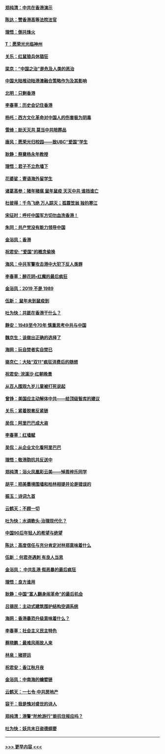 #### [郑纯清：中共在香港演示](../pages/nsc993/n11670539.md?t=11211544) 
#### [陈达：赞香港高等法院法官](../pages/nsc993/n11669542.md?t=11211544) 
#### [理悟：倒共烽火](../pages/nsc993/n11668844.md?t=11211544) 
#### [T：愿荣光光临神州](../pages/nsc993/n11668421.md?t=11211544) 
#### [关乐：红鼠狼兵休猖狂](../pages/nsc993/n11668378.md?t=11211544) 
#### [梁京：“中国之治”是危及人类的恶治](../pages/nsc993/n11668328.md?t=11211544) 
#### [中国大陆推动陆港澳融合策略作为及其影响](../pages/nsc993/n11668157.md?t=11211544) 
#### [北明：只剩香港](../pages/nsc993/n11668002.md?t=11211544) 
#### [李春草：历史会记住香港](../pages/nsc993/n11667927.md?t=11211544) 
#### [杨吒：西方文化革命对中国人的伤害极为阴毒](../pages/nsc993/n11664521.md?t=11211544) 
#### [雪绮：助天灭共 莫当中共陪葬品](../pages/nsc993/n11662650.md?t=11211544) 
#### [唐风：愿荣光归校园——致UBC“爱国”学生](../pages/nsc993/n11662194.md?t=11211544) 
#### [耿静：祭奠杨永年教授](../pages/nsc993/n11662514.md?t=11211544) 
#### [理悟：君子不立危墙下](../pages/nsc993/n11662172.md?t=11211544) 
#### [花婆娑：寄语海外留学生](../pages/nsc993/n11662121.md?t=11211544) 
#### [诸葛高参：猪年猪瘟 鼠年鼠疫 天灭中共 谁挡谁亡](../pages/nsc993/n11661980.md?t=11211544) 
#### [杜彼得：千鸟飞绝 万人踪灭；孤蓑笠翁 独钓寒江](../pages/nsc993/n11661170.md?t=11211544) 
#### [宋征时：呼吁中国军方切勿血洗香港！](../pages/nsc993/n11415318.md?t=11211544) 
#### [朱同：共产党没有能力领导中国](../pages/nsc993/n11660421.md?t=11211544) 
#### [金浴凤：香港](../pages/nsc993/n11660419.md?t=11211544) 
#### [祝君安: “爱国”的概念偷换](../pages/nsc993/n11659706.md?t=11211544) 
#### [海风：中共军警攻击港中大犯下反人类罪](../pages/nsc993/n11659632.md?t=11211544) 
#### [李春草：醉花阴•红魔的最后疯狂](../pages/nsc993/n11659287.md?t=11211544) 
#### [金浴凤：2019 不是 1989](../pages/nsc993/n11657663.md?t=11211544) 
#### [伍新： 鼠年未到鼠疫到](../pages/nsc993/n11655098.md?t=11211544) 
#### [吐为快：共匪在香港干什么？](../pages/nsc993/n11654891.md?t=11211544) 
#### [静安：1949至今70年 慎重思考中共与中国](../pages/nsc993/n11651244.md?t=11211544) 
#### [魏京生：该做出正确的选择了](../pages/nsc993/n11653084.md?t=11211544) 
#### [海网：玩自焚者实自焚已](../pages/nsc993/n11652423.md?t=11211544) 
#### [骆克仁：大陆“双11”疯狂消费后的随想](../pages/nsc993/n11652305.md?t=11211544) 
#### [祝君安: 浣溪沙·红朝晚景](../pages/nsc993/n11652258.md?t=11211544) 
#### [从百人围观九岁儿童被打死说起](../pages/nsc993/n11651030.md?t=11211544) 
#### [曾铮：美国应主动解体中共——给顶级智库的建议](../pages/nsc993/n11649888.md?t=11211544) 
#### [关乐：紧着脱套反紧链](../pages/nsc993/n11649069.md?t=11211544) 
#### [吴侃：阿里巴巴成大盗](../pages/nsc993/n11645523.md?t=11211544) 
#### [李春草：红墙赋](../pages/nsc993/n11646389.md?t=11211544) 
#### [吴侃：从企业文化看阿里巴巴](../pages/nsc993/n11645476.md?t=11211544) 
#### [理悟：敬港胞抗共反送中](../pages/nsc993/n11645466.md?t=11211544) 
#### [郑纯清：浴火凤凰彩云美——悼周梓乐同学](../pages/nsc993/n11645155.md?t=11211544) 
#### [胡平：把美墨境围墙和柏林相提并论是错误的](../pages/nsc993/n11645134.md?t=11211544) 
#### [振玉：诗词九首](../pages/nsc993/n11644081.md?t=11211544) 
#### [云鹤天：不顾一切](../pages/nsc993/n11643508.md?t=11211544) 
#### [吐为快：水调歌头·治理现代化？](../pages/nsc993/n11643485.md?t=11211544) 
#### [中国90后年轻人的希望与绝望](../pages/nsc993/n11642317.md?t=11211544) 
#### [陈达：高度信任与充分肯定对林郑意味着什么](../pages/nsc993/n11641441.md?t=11211544) 
#### [伍新 ：何君尧遇刺 有良人当思](../pages/nsc993/n11641503.md?t=11211544) 
#### [金浴凤： 中共乱港  假恶暴的最后疯狂](../pages/nsc993/n11641495.md?t=11211544) 
#### [理悟：良方谁用](../pages/nsc993/n11641463.md?t=11211544) 
#### [耿静：中国“富人翻身闹革命”的最后机会](../pages/nsc993/n11640655.md?t=11211544) 
#### [吕锡民：主动式建筑围护结构空调系统](../pages/nsc993/n11640168.md?t=11211544) 
#### [海网：香港暴恐升级意味着什么？](../pages/nsc993/n11635904.md?t=11211544) 
#### [李春草：社会主义民主特色](../pages/nsc993/n11634657.md?t=11211544) 
#### [蔡晓鹏：最难风雨故人来](../pages/nsc993/n11633145.md?t=11211544) 
#### [林泉：猪猡运](../pages/nsc993/n11631469.md?t=11211544) 
#### [祝君安：香江秋月夜](../pages/nsc993/n11631440.md?t=11211544) 
#### [金浴凤：中南海的蟾嬖链](../pages/nsc993/n11631290.md?t=11211544) 
#### [云鹤天：一七令·中共房地产](../pages/nsc993/n11630084.md?t=11211544) 
#### [容干：我是愧对盛世的诗人](../pages/nsc993/n11630059.md?t=11211544) 
#### [郑纯清：港警“陀枪游行”能抗住报应吗？](../pages/nsc993/n11629999.md?t=11211544) 
#### [吐为快：妖共末日盗德纲要](../pages/nsc993/n11628610.md?t=11211544) 

----
#### [ >>> 更早内容 <<< ](../indexes/nsc993-earlier.md)
